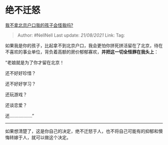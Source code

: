 # 绝不迁怒
[我不拿北京户口我的孩子会怪我吗?](https://www.zhihu.com/question/399946973/answer/1306175358)

> Author: #NellNell
> Last update: *21/08/2021*
> Link:
> Tag:

如果我是你的孩子，比起拿不到北京户口，我会更怕你拼死拼活留在了北京，待在不喜欢的事业单位，背负着高额的房价郁郁寡欢，**并把这一切全怪罪在我头上**：

“老娘就是为了你才留在北京！

还不好好珍惜？

还不好好学习？

还玩游戏？

还谈恋爱？

还………………”

---

如果想清楚了，这是你自己的决定，绝不迁怒于人，也不将自己可能有的抑郁和懊悔转嫁于人，就可以做这个决定。
